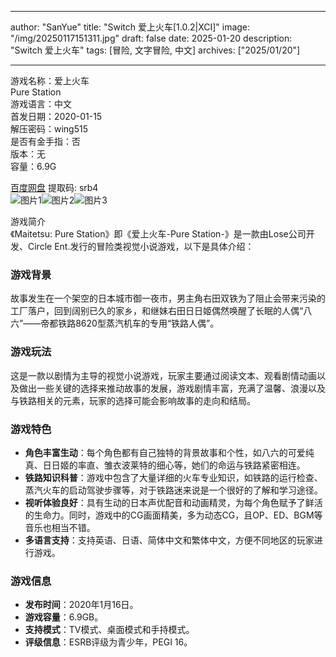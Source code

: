 
---
author: "SanYue"
title: "Switch 爱上火车[1.0.2|XCI]"
image: "/img/20250117151311.jpg"
draft: false
date: 2025-01-20
description: "Switch 爱上火车"
tags: [冒险, 文字冒险, 中文]
archives: ["2025/01/20"]

---

游戏名称：爱上火车   
Pure Station    
游戏语言：中文  
首发日期：2020-01-15  
解压密码：wing515  
是否有金手指：否  
版本：无   
容量：6.9G

[百度网盘](https://pan.baidu.com/s/1arUmFt_4audO0AN90PkFsA) 提取码: srb4  
![图片1](/img/c5835e.jpg)![图片2](/img/66d148.jpg)![图片3](/img/13ec1b.jpg)  

游戏简介  
《Maitetsu: Pure Station》即《爱上火车-Pure Station-》是一款由Lose公司开发、Circle Ent.发行的冒险类视觉小说游戏，以下是具体介绍：

### 游戏背景
故事发生在一个架空的日本城市御一夜市，男主角右田双铁为了阻止会带来污染的工厂落户，回到阔别已久的家乡，和继妹右田日日姬偶然唤醒了长眠的人偶“八六”——帝都铁路8620型蒸汽机车的专用“铁路人偶”。

### 游戏玩法
这是一款以剧情为主导的视觉小说游戏，玩家主要通过阅读文本、观看剧情动画以及做出一些关键的选择来推动故事的发展，游戏剧情丰富，充满了温馨、浪漫以及与铁路相关的元素，玩家的选择可能会影响故事的走向和结局。

### 游戏特色
- **角色丰富生动**：每个角色都有自己独特的背景故事和个性，如八六的可爱纯真、日日姬的率直、雏衣波莱特的细心等，她们的命运与铁路紧密相连。
- **铁路知识科普**：游戏中包含了大量详细的火车专业知识，如铁路的运行检查、蒸汽火车的启动驾驶步骤等，对于铁路迷来说是一个很好的了解和学习途径。
- **视听体验良好**：具有生动的日本声优配音和动画精灵，为每个角色赋予了鲜活的生命力。同时，游戏中的CG画面精美，多为动态CG，且OP、ED、BGM等音乐也相当不错。
- **多语言支持**：支持英语、日语、简体中文和繁体中文，方便不同地区的玩家进行游戏。

### 游戏信息
- **发布时间**：2020年1月16日。
- **游戏容量**：6.9GB。
- **支持模式**：TV模式、桌面模式和手持模式。
- **评级信息**：ESRB评级为青少年，PEGI 16。
